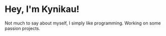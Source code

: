 # Hey, I'm Kynikau!
Not much to say about myself, I simply like programming.
Working on some passion projects.
